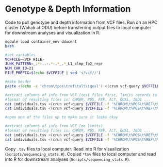 # Genotype & Depth Information

Code to pull genotype and depth information from VCF files. Run on an HPC cluster (Wahab at ODU) before transferring output files to local computer for downstream analyses and visualization in R.

```sh
module load container_env ddocent
bash

#set variables
VCFFILE=<VCF FILE>
JUNK_PATTERN=_.*-..-.*-.*_.*_L1_clmp_fp2_repr
NUM_CHR_ID=21
FILE_PREFIX=$(echo $VCFFILE | sed 's/vcf//')

#make header
paste <(echo -e 'chrom\tpos\tref\talt\tqual') <(crun vcf-query $VCFFILE -l | cut -c1-$NUM_CHR_ID | tr "\n" "\t" ) > individuals.tsv

#extract columns of info from VCF (test files first, limits records to 100 SNPs)
#format of resulting files is: CHROM, POS, REF, ALT, QUAL, IND1 ...
cat individuals.tsv <(crun vcf-query $VCFFILE -f '%CHROM\t%POS\t%REF\t%ALT\t%QUAL[\t%AD]\n' | head -n 100 ) | sed 's/\t$//' > ${FILE_PREFIX}AD.tsv #allele depth info
cat individuals.tsv <(crun vcf-query $VCFFILE -f '%CHROM\t%POS\t%REF\t%ALT\t%QUAL[\t%GT]\n' | head -n 100 ) | sed 's/\t$//' > ${FILE_PREFIX}GT.tsv #genotype info

#open one of the files up to make sure it looks okay

#extract columns of info from VCF (no limits)
#format of resulting files is: CHROM, POS, REF, ALT, QUAL, IND1 ...
cat individuals.tsv <(crun vcf-query $VCFFILE -f '%CHROM\t%POS\t%REF\t%ALT\t%QUAL[\t%AD]\n' | sed 's/\t$//' ) > ${FILE_PREFIX}AD.tsv #allele depth info
cat individuals.tsv <(crun vcf-query $VCFFILE -f '%CHROM\t%POS\t%REF\t%ALT\t%QUAL[\t%GT]\n' | sed 's/\t$//' ) > ${FILE_PREFIX}GT.tsv #genotype info
```

Copy `.tsv` files to local computer. Read into R for visualization (`Scripts/sequencing_stats.R`).
Copied `*tsv` files to local computer and read into R for downstream analyses (`Scripts/sequencing_stats.R`).

